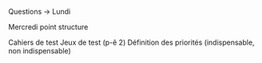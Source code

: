 Questions → Lundi

Mercredi point structure

Cahiers de test
Jeux de test (p-ê 2)
Définition des priorités (indispensable, non indispensable)
